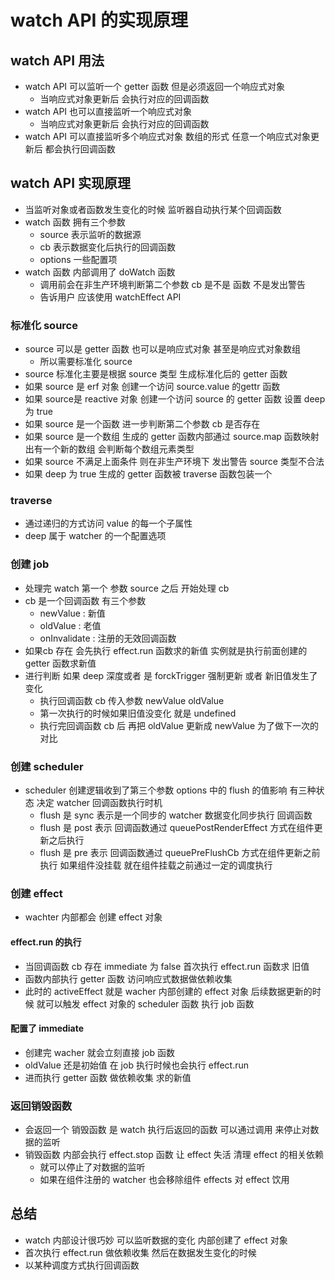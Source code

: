 # watch API 的实现原理

## watch API 用法

* watch API 可以监听一个 getter 函数  但是必须返回一个响应式对象
  * 当响应式对象更新后 会执行对应的回调函数
* watch API 也可以直接监听一个响应式对象
  * 当响应式对象更新后 会执行对应的回调函数
* watch API 可以直接监听多个响应式对象  数组的形式 任意一个响应式对象更新后 都会执行回调函数

## watch API 实现原理

* 当监听对象或者函数发生变化的时候   监听器自动执行某个回调函数
* watch 函数 拥有三个参数
  * source 表示监听的数据源
  * cb       表示数据变化后执行的回调函数
  * options 一些配置项
* watch 函数 内部调用了 doWatch 函数
  * 调用前会在非生产环境判断第二个参数 cb 是不是 函数  不是发出警告
  * 告诉用户 应该使用 watchEffect API

### 标准化 source

* source 可以是 getter 函数 也可以是响应式对象 甚至是响应式对象数组
  * 所以需要标准化 source
* source 标准化主要是根据 source 类型 生成标准化后的 getter 函数
* 如果 source 是 erf 对象 创建一个访问 source.value 的gettr 函数
* 如果 source是 reactive 对象 创建一个访问 source 的 getter 函数 设置 deep 为 true
* 如果 source 是一个函数 进一步判断第二个参数 cb 是否存在
* 如果 source 是一个数组 生成的 getter 函数内部通过 source.map 函数映射出有一个新的数组 会判断每个数组元素类型
* 如果 source 不满足上面条件 则在非生产环境下 发出警告 source 类型不合法
* 如果 deep 为 true 生成的 getter 函数被 traverse 函数包装一个  

### traverse

* 通过递归的方式访问 value 的每一个子属性
* deep 属于 watcher 的一个配置选项

### 创建 job

* 处理完 watch 第一个 参数 source 之后 开始处理 cb
* cb 是一个回调函数 有三个参数
  * newValue : 新值
  * oldValue : 老值
  * onInvalidate : 注册的无效回调函数
* 如果cb 存在 会先执行 effect.run 函数求的新值 实例就是执行前面创建的 getter 函数求新值
* 进行判断 如果 deep 深度或者 是 forckTrigger 强制更新 或者 新旧值发生了变化
  * 执行回调函数 cb  传入参数 newValue  oldValue
  * 第一次执行的时候如果旧值没变化 就是 undefined
  * 执行完回调函数 cb 后 再把 oldValue 更新成 newValue 为了做下一次的对比

### 创建 scheduler

* scheduler 创建逻辑收到了第三个参数 options 中的 flush 的值影响 有三种状态 决定  watcher 回调函数执行时机
  * flush 是 sync  表示是一个同步的 watcher 数据变化同步执行 回调函数
  * flush 是 post  表示 回调函数通过 queuePostRenderEffect 方式在组件更新之后执行
  * flush 是 pre  表示 回调函数通过 queuePreFlushCb 方式在组件更新之前执行 如果组件没挂载 就在组件挂载之前通过一定的调度执行

### 创建 effect

* wachter 内部都会 创建 effect 对象

#### effect.run 的执行

* 当回调函数 cb 存在 immediate 为 false 首次执行 effect.run 函数求 旧值
* 函数内部执行 getter 函数 访问响应式数据做依赖收集
* 此时的 activeEffect 就是 wacher 内部创建的 effect 对象 后续数据更新的时候 就可以触发 effect 对象的 scheduler 函数 执行 job 函数

#### 配置了 immediate

* 创建完 wacher 就会立刻直接 job 函数  
* oldValue 还是初始值 在 job 执行时候也会执行 effect.run
* 进而执行 getter 函数 做依赖收集  求的新值

### 返回销毁函数

* 会返回一个 销毁函数  是 watch 执行后返回的函数 可以通过调用 来停止对数据的监听
* 销毁函数 内部会执行 effect.stop 函数 让 effect 失活  清理 effect 的相关依赖
  * 就可以停止了对数据的监听
  * 如果在组件注册的 watcher  也会移除组件 effects 对 effect 饮用

## 总结

* watch 内部设计很巧妙 可以监听数据的变化 内部创建了 effect 对象
* 首次执行  effect.run 做依赖收集 然后在数据发生变化的时候
* 以某种调度方式执行回调函数
